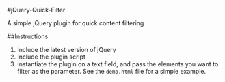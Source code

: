 #jQuery-Quick-Filter

A simple jQuery plugin for quick content filtering

##Instructions

1. Include the latest version of jQuery
2. Include the plugin script
3. Instantiate the plugin on a text field, and pass the elements you want to filter as the parameter. See the `demo.html` file for a simple example.